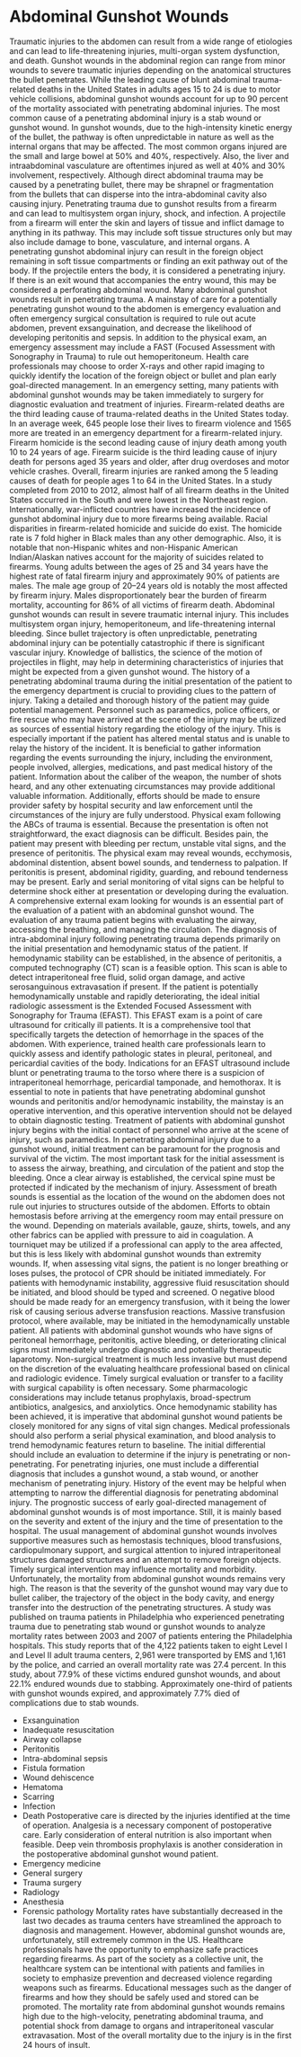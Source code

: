 # Abdominal Gunshot Wounds
Traumatic injuries to the abdomen can result from a wide range of etiologies and can lead to life-threatening injuries, multi-organ system dysfunction, and death. Gunshot wounds in the abdominal region can range from minor wounds to severe traumatic injuries depending on the anatomical structures the bullet penetrates. While the leading cause of blunt abdominal trauma-related deaths in the United States in adults ages 15 to 24 is due to motor vehicle collisions, abdominal gunshot wounds account for up to 90 percent of the mortality associated with penetrating abdominal injuries.
The most common cause of a penetrating abdominal injury is a stab wound or gunshot wound. In gunshot wounds, due to the high-intensity kinetic energy of the bullet, the pathway is often unpredictable in nature as well as the internal organs that may be affected. The most common organs injured are the small and large bowel at 50% and 40%, respectively. Also, the liver and intraabdominal vasculature are oftentimes injured as well at 40% and 30% involvement, respectively. Although direct abdominal trauma may be caused by a penetrating bullet, there may be shrapnel or fragmentation from the bullets that can disperse into the intra-abdominal cavity also causing injury.
Penetrating trauma due to gunshot results from a firearm and can lead to multisystem organ injury, shock, and infection. A projectile from a firearm will enter the skin and layers of tissue and inflict damage to anything in its pathway. This may include soft tissue structures only but may also include damage to bone, vasculature, and internal organs. A penetrating gunshot abdominal injury can result in the foreign object remaining in soft tissue compartments or finding an exit pathway out of the body. If the projectile enters the body, it is considered a penetrating injury. If there is an exit wound that accompanies the entry wound, this may be considered a perforating abdominal wound. Many abdominal gunshot wounds result in penetrating trauma.
A mainstay of care for a potentially penetrating gunshot wound to the abdomen is emergency evaluation and often emergency surgical consultation is required to rule out acute abdomen, prevent exsanguination, and decrease the likelihood of developing peritonitis and sepsis.
In addition to the physical exam, an emergency assessment may include a FAST (Focused Assessment with Sonography in Trauma) to rule out hemoperitoneum. Health care professionals may choose to order X-rays and other rapid imaging to quickly identify the location of the foreign object or bullet and plan early goal-directed management. In an emergency setting, many patients with abdominal gunshot wounds may be taken immediately to surgery for diagnostic evaluation and treatment of injuries.
Firearm-related deaths are the third leading cause of trauma-related deaths in the United States today. In an average week, 645 people lose their lives to firearm violence and 1565 more are treated in an emergency department for a firearm-related injury. Firearm homicide is the second leading cause of injury death among youth 10 to 24 years of age. Firearm suicide is the third leading cause of injury death for persons aged 35 years and older, after drug overdoses and motor vehicle crashes. Overall, firearm injuries are ranked among the 5 leading causes of death for people ages 1 to 64 in the United States. In a study completed from 2010 to 2012, almost half of all firearm deaths in the United States occurred in the South and were lowest in the Northeast region. Internationally, war-inflicted countries have increased the incidence of gunshot abdominal injury due to more firearms being available.
Racial disparities in firearm-related homicide and suicide do exist. The homicide rate is 7 fold higher in Black males than any other demographic. Also, it is notable that non-Hispanic whites and non-Hispanic American Indian/Alaskan natives account for the majority of suicides related to firearms. Young adults between the ages of 25 and 34 years have the highest rate of fatal firearm injury and approximately 90% of patients are males. The male age group of 20–24 years old is notably the most affected by firearm injury. Males disproportionately bear the burden of firearm mortality, accounting for 86% of all victims of firearm death.
Abdominal gunshot wounds can result in severe traumatic internal injury. This includes multisystem organ injury, hemoperitoneum, and life-threatening internal bleeding. Since bullet trajectory is often unpredictable, penetrating abdominal injury can be potentially catastrophic if there is significant vascular injury. Knowledge of ballistics, the science of the motion of projectiles in flight, may help in determining characteristics of injuries that might be expected from a given gunshot wound.
The history of a penetrating abdominal trauma during the initial presentation of the patient to the emergency department is crucial to providing clues to the pattern of injury. Taking a detailed and thorough history of the patient may guide potential management. Personnel such as paramedics, police officers, or fire rescue who may have arrived at the scene of the injury may be utilized as sources of essential history regarding the etiology of the injury. This is especially important if the patient has altered mental status and is unable to relay the history of the incident. It is beneficial to gather information regarding the events surrounding the injury, including the environment, people involved, allergies, medications, and past medical history of the patient. Information about the caliber of the weapon, the number of shots heard, and any other extenuating circumstances may provide additional valuable information. Additionally, efforts should be made to ensure provider safety by hospital security and law enforcement until the circumstances of the injury are fully understood.
Physical exam following the ABCs of trauma is essential. Because the presentation is often not straightforward, the exact diagnosis can be difficult. Besides pain, the patient may present with bleeding per rectum, unstable vital signs, and the presence of peritonitis. The physical exam may reveal wounds, ecchymosis, abdominal distention, absent bowel sounds, and tenderness to palpation. If peritonitis is present, abdominal rigidity, guarding, and rebound tenderness may be present. Early and serial monitoring of vital signs can be helpful to determine shock either at presentation or developing during the evaluation. A comprehensive external exam looking for wounds is an essential part of the evaluation of a patient with an abdominal gunshot wound.
The evaluation of any trauma patient begins with evaluating the airway, accessing the breathing, and managing the circulation. The diagnosis of intra-abdominal injury following penetrating trauma depends primarily on the initial presentation and hemodynamic status of the patient. If hemodynamic stability can be established, in the absence of peritonitis, a computed technography (CT) scan is a feasible option. This scan is able to detect intraperitoneal free fluid, solid organ damage, and active serosanguinous extravasation if present. If the patient is potentially hemodynamically unstable and rapidly deteriorating, the ideal initial radiologic assessment is the Extended Focused Assessment with Sonography for Trauma (EFAST). This EFAST exam is a point of care ultrasound for critically ill patients. It is a comprehensive tool that specifically targets the detection of hemorrhage in the spaces of the abdomen. With experience, trained health care professionals learn to quickly assess and identify pathologic states in pleural, peritoneal, and pericardial cavities of the body. Indications for an EFAST ultrasound include blunt or penetrating trauma to the torso where there is a suspicion of intraperitoneal hemorrhage, pericardial tamponade, and hemothorax.
It is essential to note in patients that have penetrating abdominal gunshot wounds and peritonitis and/or hemodynamic instability, the mainstay is an operative intervention, and this operative intervention should not be delayed to obtain diagnostic testing.
Treatment of patients with abdominal gunshot injury begins with the initial contact of personnel who arrive at the scene of injury, such as paramedics. In penetrating abdominal injury due to a gunshot wound, initial treatment can be paramount for the prognosis and survival of the victim. The most important task for the initial assessment is to assess the airway, breathing, and circulation of the patient and stop the bleeding. Once a clear airway is established, the cervical spine must be protected if indicated by the mechanism of injury. Assessment of breath sounds is essential as the location of the wound on the abdomen does not rule out injuries to structures outside of the abdomen. Efforts to obtain hemostasis before arriving at the emergency room may entail pressure on the wound. Depending on materials available, gauze, shirts, towels, and any other fabrics can be applied with pressure to aid in coagulation. A tourniquet may be utilized if a professional can apply to the area affected, but this is less likely with abdominal gunshot wounds than extremity wounds. If, when assessing vital signs, the patient is no longer breathing or loses pulses, the protocol of CPR should be initiated immediately. For patients with hemodynamic instability, aggressive fluid resuscitation should be initiated, and blood should be typed and screened. O negative blood should be made ready for an emergency transfusion, with it being the lower risk of causing serious adverse transfusion reactions. Massive transfusion protocol, where available, may be initiated in the hemodynamically unstable patient.
All patients with abdominal gunshot wounds who have signs of peritoneal hemorrhage, peritonitis, active bleeding, or deteriorating clinical signs must immediately undergo diagnostic and potentially therapeutic laparotomy. Non-surgical treatment is much less invasive but must depend on the discretion of the evaluating healthcare professional based on clinical and radiologic evidence. Timely surgical evaluation or transfer to a facility with surgical capability is often necessary. Some pharmacologic considerations may include tetanus prophylaxis, broad-spectrum antibiotics, analgesics, and anxiolytics.
Once hemodynamic stability has been achieved, it is imperative that abdominal gunshot wound patients be closely monitored for any signs of vital sign changes. Medical professionals should also perform a serial physical examination, and blood analysis to trend hemodynamic features return to baseline.
The initial differential should include an evaluation to determine if the injury is penetrating or non-penetrating. For penetrating injuries, one must include a differential diagnosis that includes a gunshot wound, a stab wound, or another mechanism of penetrating injury. History of the event may be helpful when attempting to narrow the differential diagnosis for penetrating abdominal injury.
The prognostic success of early goal-directed management of abdominal gunshot wounds is of most importance. Still, it is mainly based on the severity and extent of the injury and the time of presentation to the hospital. The usual management of abdominal gunshot wounds involves supportive measures such as hemostasis techniques, blood transfusions, cardiopulmonary support, and surgical attention to injured intraperitoneal structures damaged structures and an attempt to remove foreign objects. Timely surgical intervention may influence mortality and morbidity. Unfortunately, the mortality from abdominal gunshot wounds remains very high. The reason is that the severity of the gunshot wound may vary due to bullet caliber, the trajectory of the object in the body cavity, and energy transfer into the destruction of the penetrating structures.
A study was published on trauma patients in Philadelphia who experienced penetrating trauma due to penetrating stab wound or gunshot wounds to analyze mortality rates between 2003 and 2007 of patients entering the Philadelphia hospitals. This study reports that of the 4,122 patients taken to eight Level I and Level II adult trauma centers, 2,961 were transported by EMS and 1,161 by the police, and carried an overall mortality rate was 27.4 percent. In this study, about 77.9% of these victims endured gunshot wounds, and about 22.1% endured wounds due to stabbing. Approximately one-third of patients with gunshot wounds expired, and approximately 7.7% died of complications due to stab wounds.
- Exsanguination
- Inadequate resuscitation
- Airway collapse
- Peritonitis
- Intra-abdominal sepsis
- Fistula formation
- Wound dehiscence
- Hematoma
- Scarring
- Infection
- Death
Postoperative care is directed by the injuries identified at the time of operation. Analgesia is a necessary component of postoperative care. Early consideration of enteral nutrition is also important when feasible. Deep vein thrombosis prophylaxis is another consideration in the postoperative abdominal gunshot wound patient.
- Emergency medicine
- General surgery
- Trauma surgery
- Radiology
- Anesthesia
- Forensic pathology
Mortality rates have substantially decreased in the last two decades as trauma centers have streamlined the approach to diagnosis and management. However, abdominal gunshot wounds are, unfortunately, still extremely common in the US. Healthcare professionals have the opportunity to emphasize safe practices regarding firearms. As part of the society as a collective unit, the healthcare system can be intentional with patients and families in society to emphasize prevention and decreased violence regarding weapons such as firearms. Educational messages such as the danger of firearms and how they should be safely used and stored can be promoted.
The mortality rate from abdominal gunshot wounds remains high due to the high-velocity, penetrating abdominal trauma, and potential shock from damage to organs and intraperitoneal vascular extravasation. Most of the overall mortality due to the injury is in the first 24 hours of insult.
